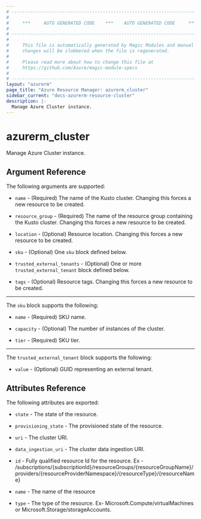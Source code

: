 ```yaml
---
# ----------------------------------------------------------------------------
#
#     ***     AUTO GENERATED CODE    ***    AUTO GENERATED CODE     ***
#
# ----------------------------------------------------------------------------
#
#     This file is automatically generated by Magic Modules and manual
#     changes will be clobbered when the file is regenerated.
#
#     Please read more about how to change this file at
#     https://github.com/Azure/magic-module-specs
#
# ----------------------------------------------------------------------------
layout: "azurerm"
page_title: "Azure Resource Manager: azurerm_cluster"
sidebar_current: "docs-azurerm-resource-cluster"
description: |-
  Manage Azure Cluster instance.
---
```


# azurerm_cluster

Manage Azure Cluster instance.


## Argument Reference

The following arguments are supported:

* `name` - (Required) The name of the Kusto cluster. Changing this forces a new resource to be created.

* `resource_group` - (Required) The name of the resource group containing the Kusto cluster. Changing this forces a new resource to be created.

* `location` - (Optional) Resource location. Changing this forces a new resource to be created.

* `sku` - (Optional) One `sku` block defined below.

* `trusted_external_tenants` - (Optional) One or more `trusted_external_tenant` block defined below.

* `tags` - (Optional) Resource tags. Changing this forces a new resource to be created.

---

The `sku` block supports the following:

* `name` - (Required) SKU name.

* `capacity` - (Optional) The number of instances of the cluster.

* `tier` - (Required) SKU tier.

---

The `trusted_external_tenant` block supports the following:

* `value` - (Optional) GUID representing an external tenant.

## Attributes Reference

The following attributes are exported:

* `state` - The state of the resource.

* `provisioning_state` - The provisioned state of the resource.

* `uri` - The cluster URI.

* `data_ingestion_uri` - The cluster data ingestion URI.

* `id` - Fully qualified resource Id for the resource. Ex - /subscriptions/{subscriptionId}/resourceGroups/{resourceGroupName}/providers/{resourceProviderNamespace}/{resourceType}/{resourceName}

* `name` - The name of the resource

* `type` - The type of the resource. Ex- Microsoft.Compute/virtualMachines or Microsoft.Storage/storageAccounts.

